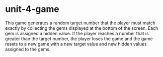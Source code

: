 # unit-4-game
This game generates a random target number that the player must match exactly by collecting the gems displayed at the bottom of the screen. Each gem is assigned a hidden value. If the player reaches a number that is greater than the target number, the player loses the game and the game resets to a new game with a new target value and new hidden values assigned to the gems. 